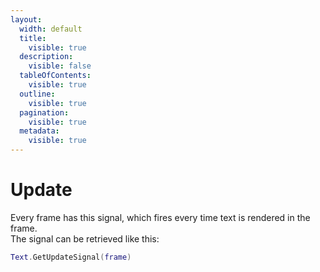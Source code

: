 ```yaml
---
layout:
  width: default
  title:
    visible: true
  description:
    visible: false
  tableOfContents:
    visible: true
  outline:
    visible: true
  pagination:
    visible: true
  metadata:
    visible: true
---
```


# Update

Every frame has this signal, which fires every time text is rendered in the frame.\
The signal can be retrieved like this:

```lua
Text.GetUpdateSignal(frame)
```

